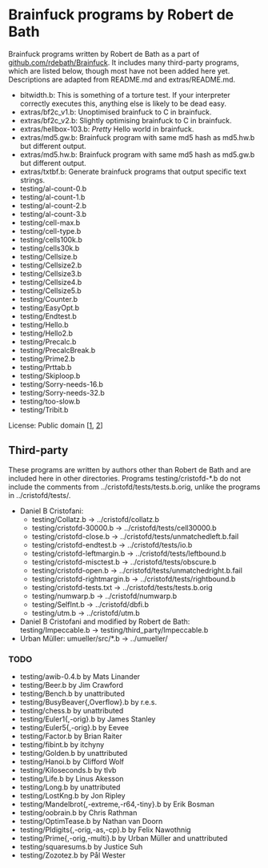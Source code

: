 # Brainfuck programs by Robert de Bath

Brainfuck programs written by Robert de Bath as a part of
[github.com/rdebath/Brainfuck](https://github.com/rdebath/Brainfuck). It
includes many third-party programs, which are listed below, though most have not
been added here yet. Descriptions are adapted from README.md and
extras/README.md.

- bitwidth.b: This is something of a torture test. If your interpreter correctly
  executes this, anything else is likely to be dead easy.
- extras/bf2c_v1.b: Unoptimised brainfuck to C in brainfuck.
- extras/bf2c_v2.b: Slightly optimising brainfuck to C in brainfuck.
- extras/hellbox-103.b: *Pretty* Hello world in brainfuck.
- extras/md5.gw.b: Brainfuck program with same md5 hash as md5.hw.b but
  different output.
- extras/md5.hw.b: Brainfuck program with same md5 hash as md5.gw.b but
  different output.
- extras/txtbf.b: Generate brainfuck programs that output specific text strings.
- testing/al-count-0.b
- testing/al-count-1.b
- testing/al-count-2.b
- testing/al-count-3.b
- testing/cell-max.b
- testing/cell-type.b
- testing/cells100k.b
- testing/cells30k.b
- testing/Cellsize.b
- testing/Cellsize2.b
- testing/Cellsize3.b
- testing/Cellsize4.b
- testing/Cellsize5.b
- testing/Counter.b
- testing/EasyOpt.b
- testing/Endtest.b
- testing/Hello.b
- testing/Hello2.b
- testing/Precalc.b
- testing/PrecalcBreak.b
- testing/Prime2.b
- testing/Prttab.b
- testing/Skiploop.b
- testing/Sorry-needs-16.b
- testing/Sorry-needs-32.b
- testing/too-slow.b
- testing/Tribit.b

License: Public domain [[1](https://github.com/rdebath/Brainfuck/blob/master/README.md#copyrights),
[2](https://github.com/rdebath/Brainfuck/blob/master/testing/Copyrights)]

## Third-party

These programs are written by authors other than Robert de Bath and are included
here in other directories. Programs testing/cristofd-\*.b do not include the
comments from ../cristofd/tests/tests.b.orig, unlike the programs in
../cristofd/tests/.

- Daniel B Cristofani:
  - testing/Collatz.b -> ../cristofd/collatz.b
  - testing/cristofd-30000.b -> ../cristofd/tests/cell30000.b
  - testing/cristofd-close.b -> ../cristofd/tests/unmatchedleft.b.fail
  - testing/cristofd-endtest.b -> ../cristofd/tests/io.b
  - testing/cristofd-leftmargin.b -> ../cristofd/tests/leftbound.b
  - testing/cristofd-misctest.b -> ../cristofd/tests/obscure.b
  - testing/cristofd-open.b -> ../cristofd/tests/unmatchedright.b.fail
  - testing/cristofd-rightmargin.b -> ../cristofd/tests/rightbound.b
  - testing/cristofd-tests.txt -> ../cristofd/tests/tests.b.orig
  - testing/numwarp.b -> ../cristofd/numwarp.b
  - testing/SelfInt.b -> ../cristofd/dbfi.b
  - testing/utm.b -> ../cristofd/utm.b
- Daniel B Cristofani and modified by Robert de Bath:
  testing/Impeccable.b -> testing/third_party/Impeccable.b
- Urban Müller:
  umueller/src/\*.b -> ../umueller/

### TODO

- testing/awib-0.4.b by Mats Linander
- testing/Beer.b by Jim Crawford
- testing/Bench.b by unattributed
- testing/BusyBeaver{,Overflow}.b by r.e.s.
- testing/chess.b by unattributed
- testing/Euler1{,-orig}.b by James Stanley
- testing/Euler5{,-orig}.b by Eevee
- testing/Factor.b by Brian Raiter
- testing/fibint.b by itchyny
- testing/Golden.b by unattributed
- testing/Hanoi.b by Clifford Wolf
- testing/Kiloseconds.b by tlvb
- testing/Life.b by Linus Akesson
- testing/Long.b by unattributed
- testing/LostKng.b by Jon Ripley
- testing/Mandelbrot{,-extreme,-r64,-tiny}.b by Erik Bosman
- testing/oobrain.b by Chris Rathman
- testing/OptimTease.b by Nathan van Doorn
- testing/PIdigits{,-orig,-as,-cp}.b by Felix Nawothnig
- testing/Prime{,-orig,-multi}.b by Urban Müller and unattributed
- testing/squaresums.b by Justice Suh
- testing/Zozotez.b by Pål Wester

